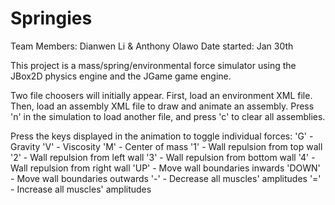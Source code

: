 Springies
=========

Team Members: Dianwen Li & Anthony Olawo
Date started: Jan 30th


This project is a mass/spring/environmental force simulator using the JBox2D physics engine and the JGame game engine.

Two file choosers will initially appear. First, load an environment XML file. Then, load an assembly XML file to draw and animate an assembly. Press 'n' in the simulation to load another file, and press 'c' to clear all assemblies.

Press the keys displayed in the animation to toggle individual forces:
'G' - Gravity
'V' - Viscosity
'M' - Center of mass
'1' - Wall repulsion from top wall
'2' - Wall repulsion from left wall
'3' - Wall repulsion from bottom wall
'4' - Wall repulsion from right wall
'UP' - Move wall boundaries inwards
'DOWN' - Move wall boundaries outwards
'-' - Decrease all muscles' amplitudes
'=' - Increase all muscles' amplitudes
